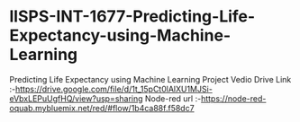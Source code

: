 # llSPS-INT-1677-Predicting-Life-Expectancy-using-Machine-Learning
Predicting Life Expectancy using Machine Learning
Project Vedio Drive Link :-https://drive.google.com/file/d/1t_15pCt0lAlXU1MJSi-eVbxLEPuUgfHQ/view?usp=sharing
Node-red url  :-https://node-red-oquab.mybluemix.net/red/#flow/1b4ca88f.f58dc7
